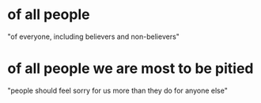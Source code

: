 # of all people

"of everyone, including believers and non-believers"

# of all people we are most to be pitied

"people should feel sorry for us more than they do for anyone else"